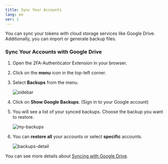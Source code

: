 ```yaml
---
title: Sync Your Accounts
lang: en
ver: 1
---
```


You can sync your tokens with cloud storage services like Google Drive. Additionally, you can import or generate backup files.

### Sync Your Accounts with Google Drive

1. Open the 2FA-Authenticator Extension in your browser.
2. Click on the **menu** icon in the top-left corner.
3. Select **Backups** from the menu.

   ![sidebar](/img/docs/sidebar.webp)

4. Click on **Show Google Backups**. (Sign in to your Google account)
6. You will see a list of your synced backups. Choose the backup you want to restore.

   ![my-backups](/img/docs/my-backups.webp)

8. You can **restore all** your accounts or select **specific** accounts.

   ![backups-detail](/img/docs/backups-detail.webp)

You can see more details about [Syncing with Google Drive](/docs/import-or-export-backups/google/).
